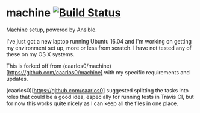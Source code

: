 # machine [![Build Status](https://travis-ci.org/markosamuli/machine.svg?branch=master)](https://travis-ci.org/markosamuli/machine)

Machine setup, powered by Ansible. 

I've just got a new laptop running Ubuntu 16.04 and I'm working on getting my environment set up, more or less from scratch. I have not tested any of these on my OS X systems.

This is forked off from (caarlos0/machine)[https://github.com/caarlos0/machine] with my specific requirements and updates.

(caarlos0)[https://github.com/caarlos0] suggested splitting the tasks into roles that could be a good idea, especially for running tests in Travis CI, but for now this works quite nicely as I can keep all the files in one place.
